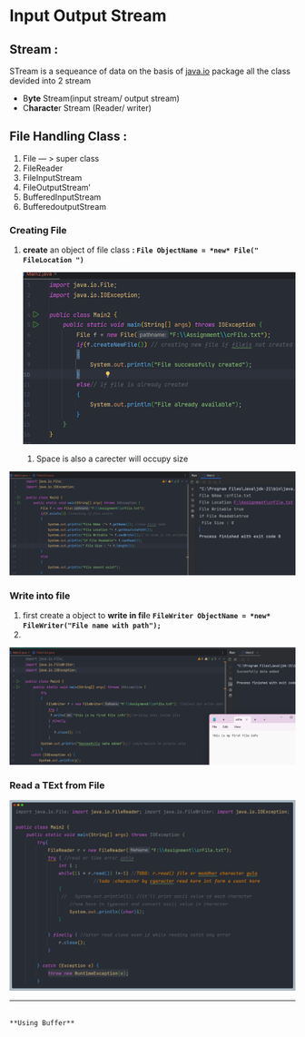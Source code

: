 # Input Output Stream

## Stream :

STream is a sequeance of data on the basis of [java.io](http://java.io) package all the class devided into 2 stream

- B**yte** Stream(input stream/ output stream)
- C**haracte**r Stream (Reader/ writer)

## File Handling Class :

1. File — > super class
2. FileReader
3. FileInputStream
4. FileOutputStream’
5. BufferedInputStream
6. BufferedoutputStream

### Creating File

1. **create** an object of file class **: `File ObjectName = *new* File(" FileLocation ")`**
    
    ![Untitled](Input%20Output%20Stream%204159a3b41802422abbcd7c889b15e20f/Untitled.png)
    
    1. Space is also a carecter will occupy size

![Untitled](Input%20Output%20Stream%204159a3b41802422abbcd7c889b15e20f/Untitled%201.png)

### Write into file

1. first create a object to **write in fil**e
**`FileWriter ObjectName = *new* FileWriter("File name with path");`**
2. 

![Untitled](Input%20Output%20Stream%204159a3b41802422abbcd7c889b15e20f/Untitled%202.png)

### Read a TExt from File

![screenshot.png](Input%20Output%20Stream%204159a3b41802422abbcd7c889b15e20f/screenshot.png)

---

                                                                                                                                          **Using Buffer**